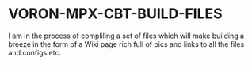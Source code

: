 # VORON-MPX-CBT-BUILD-FILES

I am in the process of compliling a set of files which will make building a breeze
in the form of a Wiki page rich full of pics and links to all the files and configs etc.
